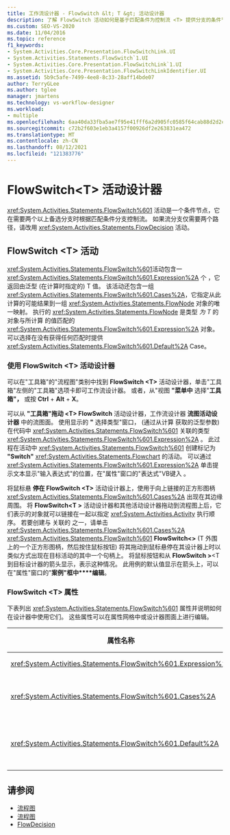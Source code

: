 ```yaml
---
title: 工作流设计器 - FlowSwitch &lt; T &gt; 活动设计器
description: 了解 FlowSwitch 活动如何是基于匹配条件为控制流 <T> 提供分支的条件节点。
ms.custom: SEO-VS-2020
ms.date: 11/04/2016
ms.topic: reference
f1_keywords:
- System.Activities.Core.Presentation.FlowSwitchLink.UI
- System.Activities.Statements.FlowSwitch`1.UI
- System.Activities.Core.Presentation.FlowSwitchLink`1.UI
- System.Activities.Core.Presentation.FlowSwitchLinkIdentifier.UI
ms.assetid: 5b9c5afe-7499-4ee8-8c33-28aff14bde07
author: TerryGLee
ms.author: tglee
manager: jmartens
ms.technology: vs-workflow-designer
ms.workload:
- multiple
ms.openlocfilehash: 6aa40da33fba5ae7f95e41fff6a2d905fc0585f64cab88d2d2cb0d4340cf8ccc
ms.sourcegitcommit: c72b2f603e1eb3a4157f00926df2e263831ea472
ms.translationtype: MT
ms.contentlocale: zh-CN
ms.lasthandoff: 08/12/2021
ms.locfileid: "121383776"
---
```

# <a name="flowswitcht-activity-designer"></a>FlowSwitch\<T> 活动设计器

<xref:System.Activities.Statements.FlowSwitch%601> 活动是一个条件节点，它在需要两个以上备选分支时根据匹配条件分支控制流。 如果流分支仅需要两个路径，请改用 <xref:System.Activities.Statements.FlowDecision> 活动。

## <a name="the-flowswitcht-activity"></a>FlowSwitch \<T> 活动

<xref:System.Activities.Statements.FlowSwitch%601>活动包含一 <xref:System.Activities.Statements.FlowSwitch%601.Expression%2A> 个 ，它返回由泛型 (在计算时指定的) T 值。 该活动还包含一组 <xref:System.Activities.Statements.FlowSwitch%601.Cases%2A>，它指定从此计算的可能结果到一组 <xref:System.Activities.Statements.FlowNode> 对象的唯一映射。 执行的 <xref:System.Activities.Statements.FlowNode> 是类型 *为 T* 的对象与所计算 的值匹配的 <xref:System.Activities.Statements.FlowSwitch%601.Expression%2A> 对象。 可以选择在没有获得任何匹配时提供 <xref:System.Activities.Statements.FlowSwitch%601.Default%2A> Case。

### <a name="using-the-flowswitcht-activity-designer"></a>使用 FlowSwitch \<T> 活动设计器

可以在"工具箱"的"流程图"类别中找到 **FlowSwitch \<T>** 活动设计器，单击"工具箱"左侧的"工具箱"选项卡即可工作流设计器。 或者，从"视图 **"菜单中** 选择"**工具箱"，** 或按 **Ctrl** + **Alt** + **X**。

可以从 **"工具箱"拖动 \<T> FlowSwitch** 活动设计器，工作流设计器 **流图活动设计器** 中的流图面。 使用显示的 **"** 选择类型"窗口， (通过从计算 获取的泛型参数) 在代码中 <xref:System.Activities.Statements.FlowSwitch%601> 关联的类型 <xref:System.Activities.Statements.FlowSwitch%601.Expression%2A> 。 此过程在活动中 <xref:System.Activities.Statements.FlowSwitch%601> 创建标记为 **"Switch"** <xref:System.Activities.Statements.Flowchart> 的活动。 可以通过 <xref:System.Activities.Statements.FlowSwitch%601.Expression%2A> 单击提示文本显示"输入表达式"的位置，在"属性"窗口的"表达式"VB键入 。

将鼠标悬 **停在 FlowSwitch \<T>** 活动设计器上，使用于向上链接的正方形图柄 <xref:System.Activities.Statements.FlowSwitch%601.Cases%2A> 出现在其边缘周围。 将 **FlowSwitch<T \>** 活动设计器和其他活动设计器拖动到流程图上后，它们表示的对象就可以链接在一起以指定 <xref:System.Activities.Activity> 执行顺序。 若要创建与 关联的 之一，请单击 <xref:System.Activities.Statements.FlowSwitch%601.Cases%2A> <xref:System.Activities.Statements.FlowSwitch%601> **FlowSwitch<\>** (T 外围上的一个正方形图柄，然后按住鼠标按钮) 将其拖动到鼠标悬停在其设计器上时以类似方式出现在目标活动的其中一个句柄上。 将鼠标按钮和从 **FlowSwitch \>**<T 到目标设计器的箭头显示，表示这种情况。 此用例的默认值显示在箭头上，可以在"属性"窗口的"**案例"框中****编辑**。

### <a name="the-flowswitcht-properties"></a>FlowSwitch \<T> 属性

下表列出 <xref:System.Activities.Statements.FlowSwitch%601> 属性并说明如何在设计器中使用它们。 这些属性可以在属性网格中或设计器图面上进行编辑。

|属性名称|必选|使用情况|
|-|--------------|-|
|<xref:System.Activities.Statements.FlowSwitch%601.Expression%2A>|正确|指定表达式，通过计算该表达式来确定在执行路径中可切换到哪个 <xref:System.Activities.Statements.FlowSwitch%601.Cases%2A>。|
|<xref:System.Activities.Statements.FlowSwitch%601.Cases%2A>|错误|指定通过从 <xref:System.Activities.Statements.FlowSwitch%601.Expression%2A> 的可能计算结果到一组 <xref:System.Activities.Statements.FlowNode> 对象的唯一映射。|
|<xref:System.Activities.Statements.FlowSwitch%601.Default%2A>|正确|指定当 <xref:System.Activities.Statements.FlowSwitch%601.Expression%2A> 的计算值与 <xref:System.Activities.Statements.FlowSwitch%601.Cases%2A> 对象中包含的值之一不匹配时的映射。|

## <a name="see-also"></a>请参阅

- [流程图](../workflow-designer/flowchart-activity-designers.md)
- [流程图](../workflow-designer/flowchart-activity-designer.md)
- [FlowDecision](../workflow-designer/flowdecision-activity-designer.md)
